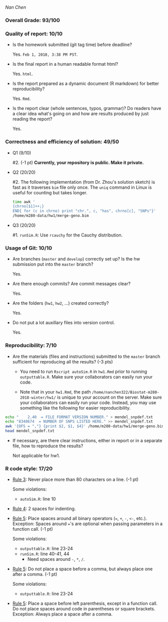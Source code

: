 *Nan Chen*

### Overall Grade: 93/100

### Quality of report: 10/10

-   Is the homework submitted (git tag time) before deadline?

    Yes. `Feb 1, 2018, 3:38 PM PST`.

-   Is the final report in a human readable format html?

    Yes. `html`.

-   Is the report prepared as a dynamic document (R markdown) for better reproducibility?

    Yes. `Rmd`.

-   Is the report clear (whole sentences, typos, grammar)? Do readers have a clear idea what's going on and how are results produced by just reading the report?

    Yes.

### Correctness and efficiency of solution: 49/50

-   Q1 (9/10)

    \#2. (-1 pt) **Currently, your repository is public. Make it private.**

-   Q2 (20/20)

    \#2. The following implementation (from Dr. Zhou's solution sketch) is fast as it traverses `bim` file only once. The `uniq` command in Linux is useful for counting but takes longer.

    ``` bash
    time awk '
    {chrno[$1]++;} 
    END{ for (c in chrno) print "chr.", c, "has", chrno[c], "SNPs"}'                                   
    /home/m280-data/hw1/merge-geno.bim
    ```

-   Q3 (20/20)

    \#1. `runSim.R`: Use `rcauchy` for the Cauchy distribution.

### Usage of Git: 10/10

-   Are branches (`master` and `develop`) correctly set up? Is the hw submission put into the `master` branch?

    Yes.

-   Are there enough commits? Are commit messages clear?

    Yes.

-   Are the folders (`hw1`, `hw2`, ...) created correctly?

    Yes.

-   Do not put a lot auxillary files into version control.

    Yes.

### Reproducibility: 7/10

-   Are the materials (files and instructions) submitted to the `master` branch sufficient for reproducing all the results? (-3 pts)

    - You need to run `Rscript autoSim.R` in `hw1.Rmd` prior to running `outputtable.R`. Make sure your collaborators can easily run your code.

    - Note that in your `hw1.Rmd`, the path `/home/nanchen322/Biostat-m280-2018-winter/hw1/` is unique to your account on the server. Make sure your collaborators can easily run your code. Instead, you may use something like the following for easier reproducibility.

```bash
echo "    2.40  = FILE FORMAT VERSION NUMBER." > mendel_snpdef.txt
echo "8348674  = NUMBER OF SNPS LISTED HERE." >> mendel_snpdef.txt
awk '{OFS = ","} {print $2, $1, $4}' /home/m280-data/hw1/merge-geno.bim >> mendel_snpdef.txt
head mendel_snpdef.txt
```
  
-   If necessary, are there clear instructions, either in report or in a separate file, how to reproduce the results?

    Not applicable for hw1.

### R code style: 17/20

-   [Rule 3](https://google.github.io/styleguide/Rguide.xml#linelength): Never place more than 80 characters on a line. (-1 pt)

    Some violations:
    -   `autoSim.R`: line 10

-   [Rule 4](https://google.github.io/styleguide/Rguide.xml#indentation): 2 spaces for indenting.

-   [Rule 5](https://google.github.io/styleguide/Rguide.xml#spacing): Place spaces around all binary operators (`=`, `+`, `-`, `<-`, etc.). Exception: Spaces around `=`'s are optional when passing parameters in a function call. (-1 pt)

    Some violations:
    -   `outputtable.R`: line 23-24
    -   `runSim.R`: line 40-41, 44
        -   Need spaces around `-`, `*`, `/`.

-   [Rule 5](https://google.github.io/styleguide/Rguide.xml#spacing): Do not place a space before a comma, but always place one after a comma. (-1 pt)

    Some violations:
    -   `outputtable.R`: line 23-24

-   [Rule 5](https://google.github.io/styleguide/Rguide.xml#spacing): Place a space before left parenthesis, except in a function call. Do not place spaces around code in parentheses or square brackets. Exception: Always place a space after a comma.
